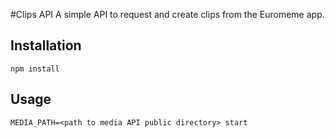 #Clips API
A simple API to request and create clips from the Euromeme app.

## Installation
`npm install`

## Usage
`MEDIA_PATH=<path to media API public directory> start`
